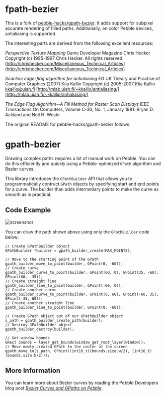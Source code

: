 # fpath-bezier

This is a fork of [pebble-hacks/gpath-bezier](https://github.com/pebble-hacks/gpath-bezier).
It adds support for subpixel accurate rendering of filled paths.  Additionally, on color
Pebble devices, antialiasing is supported.

The interesting parts are derived from the following excellent resources:

*Perspective Texture Mapping*
Game Developer Magazine
Chris Hecker
Copyright (c) 1995-1997 Chris Hecker. All rights reserved.
[http://chrishecker.com/Miscellaneous_Technical_Articles](http://chrishecker.com/Miscellaneous_Technical_Articles)

*Scanline edge-flag algorithm for antialiasing*
EG UK Theory and Practice of Computer Graphics (2007)
Kiia Kallio
Copyright (c) 2005-2007 Kiia Kallio <kkallio@uiah.fi>
[http://mlab.uiah.fi/~kkallio/antialiasing/](http://mlab.uiah.fi/~kkallio/antialiasing/)

*The Edge Flag Algorithm--A Fill Method for Raster Scan Displays*
IEEE Transactions On Computers, Volume C-30, No. 1, January 1981.
Bryan D. Ackland and Neil H. Weste

The original README for pebble-hacks/gpath-bezier follows:

# gpath-bezier

Drawing complex paths requires a lot of manual work on Pebble. You can do this
efficiently and quickly using a Pebble-optimized ``GPath`` algorithm and Bezier
curves.

This library introduces the `GPathBuilder` API that allows you to
programmatically contruct `GPath` objects by specifying start and end points for
a curve. The builder than adds intermetiary points to make the curve as smooth
as is practical.

## Code Example

![screenshot](screenshots/screenshot1.png)

You can draw the path shown above using only the `GPathBuilder` code below:

    // Create GPathBuilder object
    GPathBuilder *builder = gpath_builder_create(MAX_POINTS);

    // Move to the starting point of the GPath
    gpath_builder_move_to_point(builder, GPoint(0, -60));
    // Create curve
    gpath_builder_curve_to_point(builder, GPoint(60, 0), GPoint(35, -60), GPoint(60, -35));
    // Create straight line
    gpath_builder_line_to_point(builder, GPoint(-60, 0));
    // Create another curve
    gpath_builder_curve_to_point(builder, GPoint(0, 60), GPoint(-60, 35), GPoint(-35, 60));
    // Create another straight line
    gpath_builder_line_to_point(builder, GPoint(0, -60));

    // Create GPath object out of our GPathBuilder object
    s_path = gpath_builder_create_path(builder);
    // Destroy GPathBuilder object
    gpath_builder_destroy(builder);

    // Get window bounds
    GRect bounds = layer_get_bounds(window_get_root_layer(window));
    // Move newly created GPath to the center of the screen
    gpath_move_to(s_path, GPoint((int16_t)(bounds.size.w/2), (int16_t)(bounds.size.h/2)));

## More Information

You can learn more about Bezier curves by reading the Pebble Developers blog 
post 
[*Bezier Curves and GPaths on Pebble*](https://developer.getpebble.com//blog/2015/02/13/Bezier-Curves-And-GPaths/).